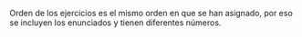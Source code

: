 Orden de los ejercicios es el mismo orden en que se han asignado, por eso se incluyen los enunciados y tienen diferentes números. 
